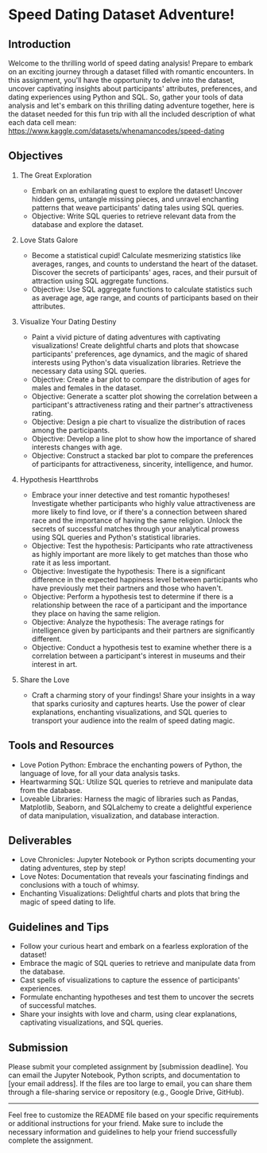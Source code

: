 
# Speed Dating Dataset Adventure!

## Introduction
Welcome to the thrilling world of speed dating analysis! Prepare to embark on an exciting journey through a dataset filled with romantic encounters. In this assignment, you'll have the opportunity to delve into the dataset, uncover captivating insights about participants' attributes, preferences, and dating experiences using Python and SQL. So, gather your tools of data analysis and let's embark on this thrilling dating adventure together, here is the dataset needed for this fun trip with all the included description of what each data cell mean: https://www.kaggle.com/datasets/whenamancodes/speed-dating


## Objectives
1. The Great Exploration
   - Embark on an exhilarating quest to explore the dataset! Uncover hidden gems, untangle missing pieces, and unravel enchanting patterns that weave participants' dating tales using SQL queries.
   - Objective: Write SQL queries to retrieve relevant data from the database and explore the dataset.

2. Love Stats Galore
   - Become a statistical cupid! Calculate mesmerizing statistics like averages, ranges, and counts to understand the heart of the dataset. Discover the secrets of participants' ages, races, and their pursuit of attraction using SQL aggregate functions.
   - Objective: Use SQL aggregate functions to calculate statistics such as average age, age range, and counts of participants based on their attributes.

3. Visualize Your Dating Destiny
   - Paint a vivid picture of dating adventures with captivating visualizations! Create delightful charts and plots that showcase participants' preferences, age dynamics, and the magic of shared interests using Python's data visualization libraries. Retrieve the necessary data using SQL queries.
   - Objective: Create a bar plot to compare the distribution of ages for males and females in the dataset.
   - Objective: Generate a scatter plot showing the correlation between a participant's attractiveness rating and their partner's attractiveness rating.
   - Objective: Design a pie chart to visualize the distribution of races among the participants.
   - Objective: Develop a line plot to show how the importance of shared interests changes with age.
   - Objective: Construct a stacked bar plot to compare the preferences of participants for attractiveness, sincerity, intelligence, and humor.

4. Hypothesis Heartthrobs
   - Embrace your inner detective and test romantic hypotheses! Investigate whether participants who highly value attractiveness are more likely to find love, or if there's a connection between shared race and the importance of having the same religion. Unlock the secrets of successful matches through your analytical prowess using SQL queries and Python's statistical libraries.
   - Objective: Test the hypothesis: Participants who rate attractiveness as highly important are more likely to get matches than those who rate it as less important.
   - Objective: Investigate the hypothesis: There is a significant difference in the expected happiness level between participants who have previously met their partners and those who haven't.
   - Objective: Perform a hypothesis test to determine if there is a relationship between the race of a participant and the importance they place on having the same religion.
   - Objective: Analyze the hypothesis: The average ratings for intelligence given by participants and their partners are significantly different.
   - Objective: Conduct a hypothesis test to examine whether there is a correlation between a participant's interest in museums and their interest in art.

5. Share the Love
   - Craft a charming story of your findings! Share your insights in a way that sparks curiosity and captures hearts. Use the power of clear explanations, enchanting visualizations, and SQL queries to transport your audience into the realm of speed dating magic.

## Tools and Resources
- Love Potion Python: Embrace the enchanting powers of Python, the language of love, for all your data analysis tasks.
- Heartwarming SQL: Utilize SQL queries to retrieve and manipulate data from the database.
- Loveable Libraries: Harness the magic of libraries such as Pandas, Matplotlib, Seaborn, and SQLalchemy to create a delightful experience of data manipulation, visualization, and database interaction.

## Deliverables
- Love Chronicles: Jupyter Notebook or Python scripts documenting your dating adventures, step by step!
- Love Notes: Documentation that reveals your fascinating findings and conclusions with a touch of whimsy.
- Enchanting Visualizations: Delightful charts and plots that bring the magic of speed dating to life.

## Guidelines and Tips
- Follow your curious heart and embark on a fearless exploration of the dataset!
- Embrace the magic of SQL queries to retrieve and manipulate data from the database.
- Cast spells of visualizations to capture the essence of participants' experiences.
- Formulate enchanting hypotheses and test them to uncover the secrets of successful matches.
- Share your insights with love and charm, using clear explanations, captivating visualizations, and SQL queries.

## Submission
Please submit your completed assignment by [submission deadline]. You can email the Jupyter Notebook, Python scripts, and documentation to [your email address]. If the files are too large to email, you can share them through a file-sharing service or repository (e.g., Google Drive, GitHub).

---

Feel free to customize the README file based on your specific requirements or additional instructions for your friend. Make sure to include the necessary information and guidelines to help your friend successfully complete the assignment.
